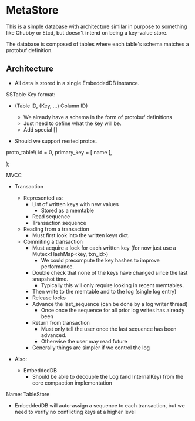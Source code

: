 # MetaStore

This is a simple database with architecture similar in purpose to something like Chubby or Etcd, but doesn't intend on being a key-value store.

The database is composed of tables where each table's schema matches a protobuf definition.

## Architecture

- All data is stored in a single EmbeddedDB instance.



SSTable Key format:
- (Table ID, (Key, ...) Column ID)
    - We already have a schema in the form of protobuf definitions
    - Just need to define what the key will be.
    - Add special []

- Should we support nested protos.


proto_table!(
    id = 0,
    primary_key = [ name ],

);

MVCC
- Transaction
    - Represented as:
        - List of written keys with new values
            - Stored as a memtable
        - Read sequence
        - Transaction sequence
    - Reading from a transaction
        - Must first look into the written keys dict.
    - Commiting a transaction
        - Must acquire a lock for each written key (for now just use a Mutex<HashMap<key, txn_id>)
            - We could precompute the key hashes to improve performance.
        - Double check that none of the keys have changed since the last snapshot time.
            - Typically this will only require looking in recent memtables.
        - Then write to the memtable and to the log (single log entry)
        - Release locks
        - Advance the last_sequence (can be done by a log writer thread)
            - Once once the sequence for all prior log writes has already been
        - Return from transaction
            - Must only tell the user once the last sequence has been advanced.
            - Otherwise the user may read future 
        - Generally things are simpler if we control the log

- Also:
    - EmbeddedDB
        - Should be able to decouple the Log (and InternalKey) from the core compaction implementation

Name: TableStore
- EmbeddedDB will auto-assign a sequence to each transaction, but we need to verify no conflicting keys at a higher level